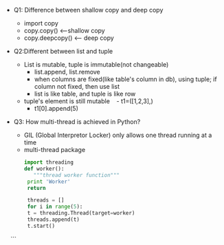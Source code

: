 - Q1: Difference between shallow copy and deep copy
  - import copy
  - copy.copy() <--shallow copy
  - copy.deepcopy() <-- deep copy
  
- Q2:Different between list and tuple
  - List is mutable, tuple is immutable(not changeable)
    - list.append, list.remove
    - when columns are fixed(like table's column in db), using tuple; if column not fixed, then use list
    - list is like table, and tuple is like row
  - tuple's element is still mutable
    - t1=([1,2,3],) 
    - t1[0].append(5)

- Q3: How multi-thread is achieved in Python?
  - GIL (Global Interpretor Locker) only allows one thread running at a time
  - multi-thread package
     ```python
     import threading
     def worker():
        """thread worker function"""
      print 'Worker'
      return

      threads = []
      for i in range(5):
      t = threading.Thread(target=worker)
      threads.append(t)
      t.start()
      ```
